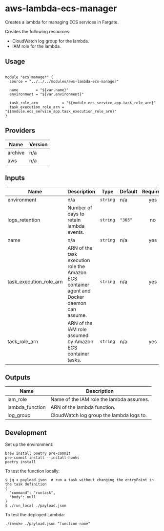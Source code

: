 # aws-lambda-ecs-manager

Creates a lambda for managing ECS services in Fargate.

Creates the following resources:

* CloudWatch log group for the lambda.
* IAM role for the lambda.

## Usage

```hcl

module "ecs_manager" {
  source = "../../../modules/aws-lambda-ecs-manager"

  name        = "${var.name}"
  environment = "${var.environment}"

  task_role_arn           = "${module.ecs_service_app.task_role_arn}"
  task_execution_role_arn = "${module.ecs_service_app.task_execution_role_arn}"
}
```

## Providers

| Name | Version |
|------|---------|
| archive | n/a |
| aws | n/a |

## Inputs

| Name | Description | Type | Default | Required |
|------|-------------|------|---------|:-----:|
| environment | n/a | `string` | n/a | yes |
| logs\_retention | Number of days to retain lambda events. | `string` | `"365"` | no |
| name | n/a | `string` | n/a | yes |
| task\_execution\_role\_arn | ARN of the task execution role the Amazon ECS container agent and Docker daemon can assume. | `string` | n/a | yes |
| task\_role\_arn | ARN of the IAM role assumed by Amazon ECS container tasks. | `string` | n/a | yes |

## Outputs

| Name | Description |
|------|-------------|
| iam\_role | Name of the IAM role the lambda assumes. |
| lambda\_function | ARN of the lambda function. |
| log\_group | CloudWatch log group the lambda logs to. |

## Development

Set up the environment:

```console
brew install poetry pre-commit
pre-commit install --install-hooks
poetry install
```

To test the function locally:

```console
$ jq < payload.json  # run a task without changing the entryPoint in the task definition
{
  "command": "runtask",
  "body": null
}
$ ./run_local ./payload.json
```

To test the deployed Lambda:

```console
./invoke ./payload.json "function-name"
```
